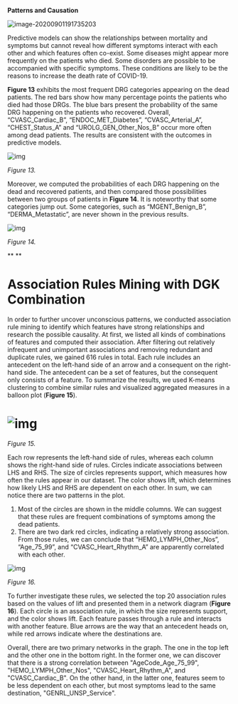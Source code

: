



**Patterns and Causation**

![image-20200901191735203](C:\Users\wanyu\AppData\Roaming\Typora\typora-user-images\image-20200901191735203.png)

Predictive models can show the relationships between mortality and symptoms but cannot reveal how different symptoms interact with each other and which features often co-exist. Some diseases might appear more frequently on the patients who died. Some disorders are possible to be accompanied with specific symptoms. These conditions are likely to be the reasons to increase the death rate of COVID-19.

 

**Figure 13** exhibits the most frequent DRG categories appearing on the dead patients. The red bars show how many percentage points the patients who died had those DRGs. The blue bars present the probability of the same DRG happening on the patients who recovered. Overall, “CVASC_Cardiac_B”, “ENDOC_MET_Diabetes”, “CVASC_Arterial_A”, “CHEST_Status_A” and “UROLG_GEN_Other_Nos_B” occur more often among dead patients. The results are consistent with the outcomes in predictive models.

![img](file:///C:/Users/wanyu/AppData/Local/Temp/msohtmlclip1/01/clip_image002.gif)

*Figure 13.*

Moreover, we computed the probabilities of each DRG happening on the dead and recovered patients, and then compared those possibilities between two groups of patients in **Figure 14**. It is noteworthy that some categories jump out. Some categories, such as “MGENT_Benign_B”, “DERMA_Metastatic”, are never shown in the previous results. 

 

![img](file:///C:/Users/wanyu/AppData/Local/Temp/msohtmlclip1/01/clip_image004.gif)

*Figure 14.*

 

**
**

#  

# Association Rules Mining with DGK Combination

 

In order to further uncover unconscious patterns, we conducted association rule mining to identify which features have strong relationships and research the possible causality. At first, we listed all kinds of combinations of features and computed their association. After filtering out relatively infrequent and unimportant associations and removing redundant and duplicate rules, we gained 616 rules in total. Each rule includes an antecedent on the left-hand side of an arrow and a consequent on the right-hand side. The antecedent can be a set of features, but the consequent only consists of a feature. To summarize the results, we used K-means clustering to combine similar rules and visualized aggregated measures in a balloon plot (**Figure 15**). 

 

# ![img](file:///C:/Users/wanyu/AppData/Local/Temp/msohtmlclip1/01/clip_image006.jpg)

*Figure 15.*

Each row represents the left-hand side of rules, whereas each column shows the right-hand side of rules. Circles indicate associations between LHS and RHS. The size of circles represents support, which measures how often the rules appear in our dataset. The color shows lift, which determines how likely LHS and RHS are dependent on each other. In sum, we can notice there are two patterns in the plot.

1. Most     of the circles are shown in the middle columns. We can suggest that these     rules are frequent combinations of symptoms among the dead patients. 
2. There     are two dark red circles, indicating a relatively strong association. From     those rules, we can conclude that “HEMO_LYMPH_Other_Nos”, “Age_75_99”, and “CVASC_Heart_Rhythm_A” are     apparently correlated with each other.

 

![img](file:///C:/Users/wanyu/AppData/Local/Temp/msohtmlclip1/01/clip_image008.gif)

*Figure 16.*

 

To further investigate these rules, we selected the top 20 association rules based on the values of lift and presented them in a network diagram (**Figure 16**). Each circle is an association rule, in which the size represents support, and the color shows lift. Each feature passes through a rule and interacts with another feature. Blue arrows are the way that an antecedent heads on, while red arrows indicate where the destinations are.

 

Overall, there are two primary networks in the graph. The one in the top left and the other one in the bottom right. In the former one, we can discover that there is a strong correlation between "AgeCode_Age_75_99", "HEMO_LYMPH_Other_Nos", "CVASC_Heart_Rhythm_A", and "CVASC_Cardiac_B". On the other hand, in the latter one, features seem to be less dependent on each other, but most symptoms lead to the same destination, "GENRL_UNSP_Service". 